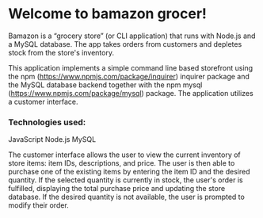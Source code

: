 # Welcome to bamazon grocer!

Bamazon is a “grocery store” (or CLI application) that runs with Node.js and a MySQL database. The app takes orders from customers and depletes stock from the store's inventory. 

This application implements a simple command line based storefront using the npm (https://www.npmjs.com/package/inquirer) inquirer package and the MySQL database backend together with the npm mysql (https://www.npmjs.com/package/mysql) package. The application utilizes a customer interface.

### Technologies used:
JavaScript
Node.js
MySQL

The customer interface allows the user to view the current inventory of store items: item IDs, descriptions, and price. The user is then able to purchase one of the existing items by entering the item ID and the desired quantity. If the selected quantity is currently in stock, the user's order is fulfilled, displaying the total purchase price and updating the store database. If the desired quantity is not available, the user is prompted to modify their order.


